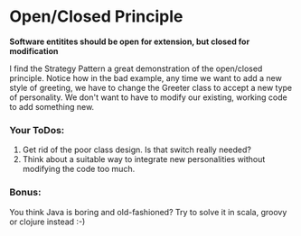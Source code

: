 # Open/Closed Principle

**Software entitites should be open for extension, but closed for modification**

I find the Strategy Pattern a great demonstration of the open/closed principle. Notice how in the bad example, any time 
we want to add a new style of greeting, we have to change the Greeter class to accept a new type of personality.
We don't want to have to modify our existing, working code to add something new.
 
 ### Your ToDos:
 
 1. Get rid of the poor class design. Is that switch really needed? 
 1. Think about a suitable way to integrate new personalities without modifying the code too much.
 
 
 ### Bonus: 
 You think Java is boring and old-fashioned? Try to solve it in scala, groovy or clojure instead :-)